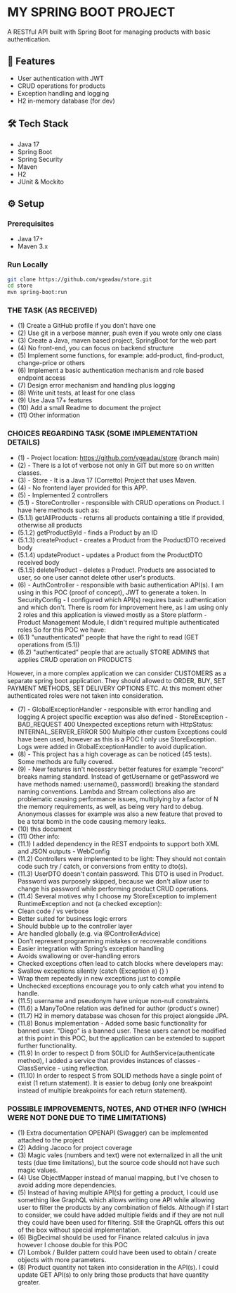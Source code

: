 # MY SPRING BOOT PROJECT
A RESTful API built with Spring Boot for managing products with basic authentication.

## 🚀 Features
- User authentication with JWT
- CRUD operations for products
- Exception handling and logging
- H2 in-memory database (for dev)

## 🛠 Tech Stack

- Java 17
- Spring Boot
- Spring Security
- Maven
- H2
- JUnit & Mockito

## ⚙️ Setup

### Prerequisites
- Java 17+
- Maven 3.x

### Run Locally

```bash
git clone https://github.com/vgeadau/store.git
cd store
mvn spring-boot:run
```

### THE TASK (AS RECEIVED)
- (1) Create a GitHub profile if you don't have one
- (2) Use git in a verbose manner, push even if you wrote only one class
- (3) Create a Java, maven based project, SpringBoot for the web part
- (4) No front-end, you can focus on backend structure
- (5) Implement some functions, for example: add-product, find-product, change-price or others
- (6) Implement a basic authentication mechanism and role based endpoint access
- (7) Design error mechanism and handling plus logging
- (8) Write unit tests, at least for one class
- (9) Use Java 17+ features
- (10) Add a small Readme to document the project
- (11) Other information

### CHOICES REGARDING TASK (SOME IMPLEMENTATION DETAILS)
- (1) - Project location: https://github.com/vgeadau/store (branch main)
- (2) - There is a lot of verbose not only in GIT but more so on written classes.
- (3) - Store - It is a Java 17 (Corretto) Project that uses Maven.
- (4) - No frontend layer provided for this APP.
- (5) - Implemented 2 controllers
- (5.1) - StoreController - responsible with CRUD operations on Product. I have here methods such as:
- (5.1.1) getAllProducts - returns all products containing a title if provided, otherwise all products
- (5.1.2) getProductById - finds a Product by an ID
- (5.1.3) createProduct - creates a Product from the ProductDTO received body
- (5.1.4) updateProduct - updates a Product from the ProductDTO received body
- (5.1.5) deleteProduct - deletes a Product.
Products are associated to user, so one user cannot delete other user's products.
- (6) - AuthController - responsible with basic authentication API(s). I am using in this POC (proof of concept),
JWT to generate a token. 
In SecurityConfig - I configured which API(s) requires basic authentication and which don't. 
There is room for improvement here, as I am using only 2 roles and this application is viewed mostly as
a Store platform - Product Management Module, I didn't required multiple authenticated roles
So for this POC we have:
- (6.1) "unauthenticated" people that have the right to read (GET operations from (5.1))
- (6.2) "authenticated" people that are actually STORE ADMINS that applies CRUD operation on PRODUCTS

However, in a more complex application we can consider CUSTOMERS as a separate spring boot application. 
They should allowed to ORDER, BUY, SET PAYMENT METHODS, SET DELIVERY OPTIONS ETC. 
At this moment other authenticated roles were not taken into consideration.
- (7) - GlobalExceptionHandler - responsible with error handling and logging
A project specific exception was also defined - StoreException - BAD_REQUEST 400
Unexpected exceptions return with HttpStatus: INTERNAL_SERVER_ERROR 500
Multiple other custom Exceptions could have been used, however as this is a POC I only use StoreException.
Logs were added in GlobalExceptionHandler to avoid duplication.
- (8) - This project has a high coverage as can be noticed (45 tests). Some methods are fully covered.
- (9) - New features isn't necessary better features for example "record" breaks naming standard.
Instead of getUsername or getPassword we have methods named: username(), password() breaking the standard naming conventions.
Lambda and Stream collections also are problematic causing performance issues, multiplying by a factor of N the memory
requirements, as well, as being very hard to debug.
Anonymous classes for example was also a new feature that proved to be a total bomb in the code causing memory leaks.
- (10) this document
- (11) Other info:
- (11.1) I added dependency in the REST endpoints to support both XML and JSON outputs - WebConfig
- (11.2) Controllers were implemented to be light:
They should not contain code such try / catch, or conversions from entity to dto(s).
- (11.3) UserDTO doesn't contain password. This DTO is used in Product. Password was purposely skipped,
because we don't allow user to change his password while performing product CRUD operations.
- (11.4) Several motives why I choose my StoreException to implement RuntimeException and not (a checked exception):
 - Clean code / vs verbose
 - Better suited for business logic errors
 - Should bubble up to the controller layer
 - Are handled globally (e.g. via @ControllerAdvice)
 - Don’t represent programming mistakes or recoverable conditions
 - Easier integration with Spring’s exception handling
 - Avoids swallowing or over-handling errors
 - Checked exceptions often lead to catch blocks where developers may:
 - Swallow exceptions silently (catch (Exception e) {} )
 - Wrap them repeatedly in new exceptions just to compile
 - Unchecked exceptions encourage you to only catch what you intend to handle.
- (11.5) username and pseudonym have unique non-null constraints.
- (11.6) a ManyToOne relation was defined for author (product's owner)
- (11.7) H2 in memory database was chosen for this project alongside JPA.
- (11.8) Bonus implementation - Added some basic functionality for banned user. "Diego" is a banned user.
These users cannot be modified at this point in this POC, but the application can be extended to support
further functionality.
- (11.9) In order to respect D from SOLID for AuthService(authenticate method), I added a service that
provides instances of classes - ClassService - using reflection.
- (11.10) In order to respect S from SOLID methods have a single point of exist (1 return statement). It is
easier to debug (only one breakpoint instead of multiple breakpoints for each return statement).

### POSSIBLE IMPROVEMENTS, NOTES, AND OTHER INFO (WHICH WERE NOT DONE DUE TO TIME LIMITATIONS)
- (1) Extra documentation OPENAPI (Swagger) can be implemented attached to the project
- (2) Adding Jacoco for project coverage
- (3) Magic vales (numbers and text) were not externalized in all the unit tests (due time limitations), but
the source code should not have such magic values.
- (4) Use ObjectMapper instead of manual mapping, but I've chosen to avoid adding more dependencies.
- (5) Instead of having multiple API(s) for getting a product, I could use something like GraphQL which allows
writing one API while allowing user to filter the products by any combination of fields.
Although if I start to consider, we could have added multiple fields and if they are not null they could have been
used for filtering. Still the GraphQL offers this out of the box without special implementation.
- (6) BigDecimal should be used for Finance related calculus in java however I choose double for this POC
- (7) Lombok / Builder pattern could have been used to obtain / create objects with more parameters.
- (8) Product quantity not taken into consideration in the API(s). I could update GET API(s) to only
bring those products that have quantity greater.